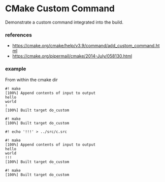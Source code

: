CMake Custom Command
===

Demonstrate a custom command integrated into the build.

### references

- https://cmake.org/cmake/help/v3.9/command/add_custom_command.html
- https://cmake.org/pipermail/cmake/2014-July/058130.html


### example

From within the cmake dir


```
#! make
[100%] Append contents of input to output
hello
world
!
[100%] Built target do_custom

#! make
[100%] Built target do_custom

#! echo '!!!' > ../src/c.src

#! make
[100%] Append contents of input to output
hello
world
!!!
[100%] Built target do_custom

#! make
[100%] Built target do_custom
```
